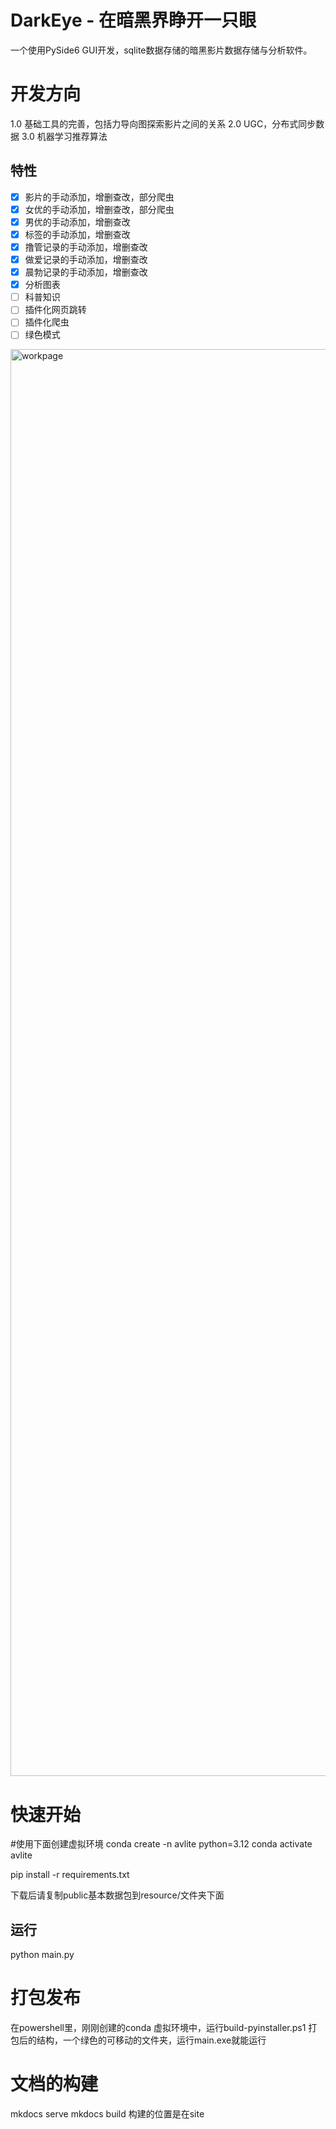 
# DarkEye - 在暗黑界睁开一只眼
一个使用PySide6 GUI开发，sqlite数据存储的暗黑影片数据存储与分析软件。


# 开发方向
1.0 基础工具的完善，包括力导向图探索影片之间的关系
2.0 UGC，分布式同步数据
3.0 机器学习推荐算法

## 特性
- [x] 影片的手动添加，增删查改，部分爬虫
- [x] 女优的手动添加，增删查改，部分爬虫
- [x] 男优的手动添加，增删查改
- [x] 标签的手动添加，增删查改
- [x] 撸管记录的手动添加，增删查改
- [x] 做爱记录的手动添加，增删查改
- [x] 晨勃记录的手动添加，增删查改
- [x] 分析图表
- [ ] 科普知识
- [ ] 插件化网页跳转
- [ ] 插件化爬虫
- [ ] 绿色模式

<img width="3840" height="2283" alt="workpage" src="https://github.com/user-attachments/assets/95355235-b408-409e-aff1-2b57ee0ba342" />

# 快速开始
#使用下面创建虚拟环境
conda create -n avlite python=3.12
conda activate avlite

pip install -r requirements.txt

下载后请复制public基本数据包到resource/文件夹下面
## 运行
python main.py

# 打包发布
在powershell里，刚刚创建的conda 虚拟环境中，运行build-pyinstaller.ps1
打包后的结构，一个绿色的可移动的文件夹，运行main.exe就能运行


# 文档的构建
mkdocs serve
mkdocs build  构建的位置是在site
